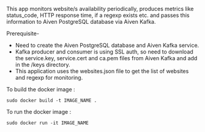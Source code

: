 This app monitors website/s availability periodically, produces metrics like status_code, 
HTTP response time, if a regexp exists etc. and passes this
information to Aiven PostgreSQL database via Aiven Kafka.

Prerequisite- 
- Need to create the Aiven PostgreSQL database and Aiven Kafka service.
- Kafka producer and consumer is using SSL auth, so need to download the 
  service.key, service.cert and ca.pem files from Aiven Kafka and add in 
  the /keys directory.
- This application uses the websites.json file to get the
  list of websites and regexp for monitoring. 

To build the docker image :

    sudo docker build -t IMAGE_NAME .

To run the docker image :

    sudo docker run -it IMAGE_NAME 